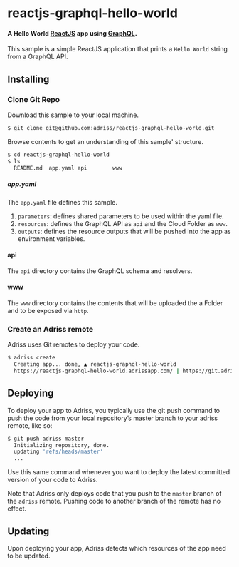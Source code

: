 # reactjs-graphql-hello-world

#### A Hello World [ReactJS](https://reactjs.org/) app using [GraphQL](https://graphql.org/).

This sample is a simple ReactJS application that prints a `Hello World` string from a GraphQL API.

## Installing
### Clone Git Repo
Download this sample to your local machine.
```sh
$ git clone git@github.com:adriss/reactjs-graphql-hello-world.git
```
Browse contents to get an understanding of this sample' structure.
```sh
$ cd reactjs-graphql-hello-world
$ ls
  README.md  app.yaml api        www
```
##### app.yaml
The `app.yaml` file defines this sample.
1. `parameters`: defines shared parameters to be used within the yaml file.
2. `resources`: defines the GraphQL API as `api` and the Cloud Folder as `www`.
3. `outputs`: defines the resource outputs that will be pushed into the app as environment variables.
#### api
The `api` directory contains the GraphQL schema and resolvers.
#### www
The `www` directory contains the contents that will be uploaded the a Folder and to be exposed via `http`. 
### Create an Adriss remote
Adriss uses Git remotes to deploy your code.
```sh
$ adriss create
  Creating app... done, ▲ reactjs-graphql-hello-world
  https://reactjs-graphql-hello-world.adrissapp.com/ | https://git.adriss.com/reactjs-graphql-hello-world.git
```
## Deploying
To deploy your app to Adriss, you typically use the git push command to push the code from your local repository’s master 
branch to your adriss remote, like so:
```sh
$ git push adriss master
  Initializing repository, done.
  updating 'refs/heads/master'
  ...
```
Use this same command whenever you want to deploy the latest committed version of your code to Adriss.

Note that Adriss only deploys code that you push to the `master` branch of the `adriss` remote. Pushing code to another 
branch of the remote has no effect.
## Updating
Upon deploying your app, Adriss detects which resources of the app need to be updated.
